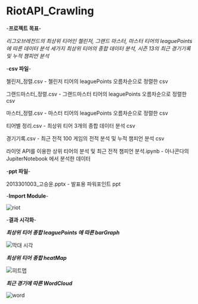 # RiotAPI_Crawling

 -**프로젝트 목표**-
   
   _리그오브레전드의 최상위 티어인 첼린저, 그랜드 마스터, 마스터 티어의 leaguePoints에 따른 데이터 분석
   세가지 최상위 티어의 종합 데이터 분석, 시즌 13의 최근 경기기록 및 누적 챔피언 분석_

 -**csv 파일**-
 
  첼린저_정렬.csv - 첼린저 티어의 leaguePoints 오름차순으로 정렬한 csv
  
  그랜드마스터_정렬.csv - 그랜드마스터 티어의 leaguePoints 오름차순으로 정렬한 csv
  
  마스터_정렬.csv - 마스터 티어의  leaguePoints 오름차순으로 정렬한 csv
  
  티어별 정리.csv - 최상위 티어 3개의 종합 데이터 분석 csv
  
  경기기록.csv - 최근 전적 100 게임의 전적 분석 및 누적 챔피언 분석 csv
  
  라이엇 API를 이용한 상위 티어의 분석 및 최근 전적 챔피언 분석.ipynb - 아나콘다의 JupiterNotebook 에서 분석한 데이터
  
 -**ppt 파일**-
 
  2013301003_고승윤.pptx - 발표용 파워포인트 ppt


 -**Import Module**-
 
![riot](https://user-images.githubusercontent.com/40010002/71067419-d4bb5500-21b7-11ea-9c73-4509bf5a545f.png)

 -**결과 시각화**-
 
  **_최상위 티어 종합 leaguePoints 에 따른 barGraph_**
  
 ![막대 시각](https://user-images.githubusercontent.com/40010002/71067643-40052700-21b8-11ea-8301-2176a9da1ffa.png)
 
  **_최상위 티어 종합 heatMap_**
  
 ![히트맵](https://user-images.githubusercontent.com/40010002/71067645-41ceea80-21b8-11ea-8064-a7827fb6ccc2.png)
 
  **_최근 경기에 따른 WordCloud_**
  
 ![word](https://user-images.githubusercontent.com/40010002/71067651-44314480-21b8-11ea-971e-a33b3f231400.png)
